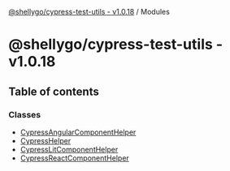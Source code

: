 [@shellygo/cypress-test-utils - v1.0.18](README.md) / Modules

# @shellygo/cypress-test-utils - v1.0.18

## Table of contents

### Classes

- [CypressAngularComponentHelper](classes/CypressAngularComponentHelper.md)
- [CypressHelper](classes/CypressHelper.md)
- [CypressLitComponentHelper](classes/CypressLitComponentHelper.md)
- [CypressReactComponentHelper](classes/CypressReactComponentHelper.md)
